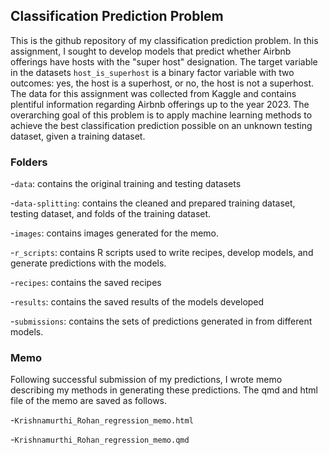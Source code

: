 ## Classification Prediction Problem

This is the github repository of my classification prediction problem. In this assignment, I sought to develop models that predict whether Airbnb offerings have hosts with the "super host" designation. The target variable in the datasets `host_is_superhost` is a binary factor variable with two outcomes: yes, the host is a superhost, or no, the host is not a superhost. The data for this assignment was collected from Kaggle and contains plentiful information regarding Airbnb offerings up to the year 2023. The overarching goal of this problem is to apply machine learning methods to achieve the best classification prediction possible on an unknown testing dataset, given a training dataset.

### Folders

-`data`: contains the original training and testing datasets

-`data-splitting`: contains the cleaned and prepared training dataset, testing dataset, and folds of the training dataset.

-`images`: contains images generated for the memo.

-`r_scripts`: contains R scripts used to write recipes, develop models, and generate predictions with the models.

-`recipes`: contains the saved recipes

-`results`: contains the saved results of the models developed

-`submissions`: contains the sets of predictions generated in from different models.

### Memo

Following successful submission of my predictions, I wrote memo describing my methods in generating these predictions. The qmd and html file of the memo are saved as follows.

-`Krishnamurthi_Rohan_regression_memo.html`

-`Krishnamurthi_Rohan_regression_memo.qmd`

